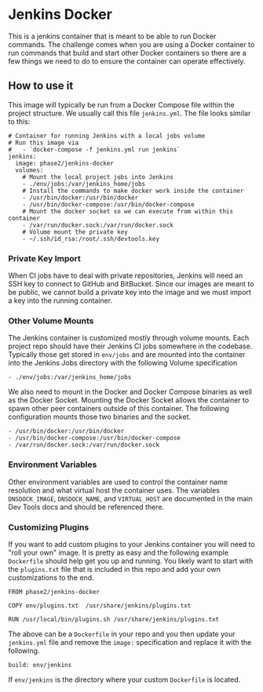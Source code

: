 # Jenkins Docker

This is a jenkins container that is meant to be able to run Docker commands.
The challenge comes when you are using a Docker container to run commands that
build and start other Docker containers so there are a few things we need to
do to ensure the container can operate effectively.

## How to use it

This image will typically be run from a Docker Compose file within the project
structure.  We usually call this file `jenkins.yml`. The file looks similar to
this:

```
# Container for running Jenkins with a local jobs volume
# Run this image via
#   - `docker-compose -f jenkins.yml run jenkins`
jenkins:
  image: phase2/jenkins-docker
  volumes:
    # Mount the local project jobs into Jenkins
    - ./env/jobs:/var/jenkins_home/jobs
    # Install the commands to make docker work inside the container
    - /usr/bin/docker:/usr/bin/docker
    - /usr/bin/docker-compose:/usr/bin/docker-compose
    # Mount the docker socket so we can execute from within this container
    - /var/run/docker.sock:/var/run/docker.sock
    # Volume mount the private key
    - ~/.ssh/id_rsa:/root/.ssh/devtools.key
```

### Private Key Import

When CI jobs have to deal with private repositories, Jenkins will need an
SSH key to connect to GitHub and BitBucket. Since our images are meant to be
public, we cannot build a private key into the image and we must import a key
into the running container.

### Other Volume Mounts

The Jenkins container is customized mostly through volume mounts. Each project
repo should have their Jenkins CI jobs somewhere in the codebase.  Typically
those get stored in `env/jobs` and are mounted into the container into the
Jenkins Jobs directory with the following Volume specification

`- ./env/jobs:/var/jenkins_home/jobs`

We also need to mount in the Docker and Docker Compose binaries as well as the
Docker Socket.  Mounting the Docker Socket allows the container to spawn other
peer containers outside of this container. The following configuration mounts
those two binaries and the socket.

```
- /usr/bin/docker:/usr/bin/docker
- /usr/bin/docker-compose:/usr/bin/docker-compose
- /var/run/docker.sock:/var/run/docker.sock
```

### Environment Variables

Other environment variables are used to control the container name resolution
and what virtual host the container uses.  The variables `DNSDOCK_IMAGE`,
`DNSDOCK_NAME`, and `VIRTUAL_HOST` are documented in the main Dev Tools
docs and should be referenced there.

### Customizing Plugins

If you want to add custom plugins to your Jenkins container you will need to
"roll your own" image.  It is pretty as easy and the following example `Dockerfile`
should help get you up and running.  You likely want to start with the `plugins.txt`
file that is included in this repo and add your own customizations to the end.

```
FROM phase2/jenkins-docker

COPY env/plugins.txt  /usr/share/jenkins/plugins.txt

RUN /usr/local/bin/plugins.sh /usr/share/jenkins/plugins.txt
```

The above can be a `Dockerfile` in your repo and you then update your
`jenkins.yml` file and remove the `image:` specification and replace it
with the following.

`build: env/jenkins`

If `env/jenkins` is the directory where your custom `Dockerfile` is located.
